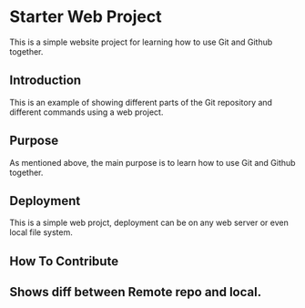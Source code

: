 # Starter Web Project

This is a simple website project for learning how to use Git and Github together.
## Introduction

This is an example of showing different parts of the Git repository and different commands using a web project.
## Purpose

As mentioned above, the main purpose is to learn how to use Git and Github together.
## Deployment

This is a simple web projct, deployment can be on any web server or even local file system.
## How To Contribute

## Shows diff between Remote repo and local.
